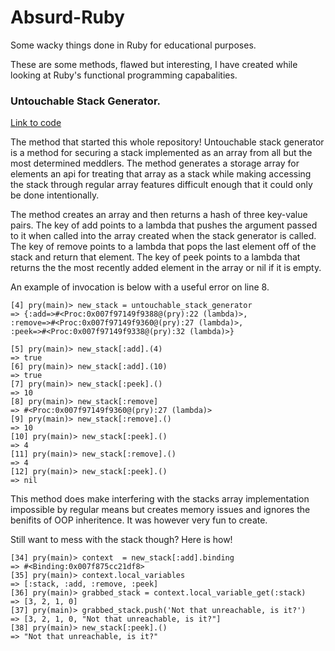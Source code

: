 # Absurd-Ruby
Some wacky things done in Ruby for educational purposes. 


These are some methods, flawed but interesting, I have created while looking at Ruby's functional programming capabalities. 

### Untouchable Stack Generator.

  [Link to code](https://github.com/charkitch/Absurd-Ruby/blob/master/examples/closure_sealed_stack.rb)

  The method that started this whole repository!  Untouchable stack generator is a method for securing a stack implemented as   an array from all but the most determined meddlers. The method generates a storage array for elements an api for treating     that array as a stack while making accessing the stack through regular array features difficult enough that it could only be   done intentionally. 
  
  
  The method creates an array and then returns a hash of three key-value pairs. The key of add points to a lambda that pushes 
  the argument passed to it when called into the array created when the stack generator is called. The key of remove points to   a lambda that pops the last element off of the stack and return that element. The key of peek points to a lambda that       
  returns the the most recently added element in the array or nil if it is empty. 
  
  An example of invocation is below with a useful error on line 8. 
  
  ```
  [4] pry(main)> new_stack = untouchable_stack_generator
 => {:add=>#<Proc:0x007f97149f9388@(pry):22 (lambda)>,
 :remove=>#<Proc:0x007f97149f9360@(pry):27 (lambda)>,
 :peek=>#<Proc:0x007f97149f9338@(pry):32 (lambda)>}
            
[5] pry(main)> new_stack[:add].(4)
=> true
[6] pry(main)> new_stack[:add].(10)
=> true
[7] pry(main)> new_stack[:peek].()
=> 10
[8] pry(main)> new_stack[:remove]
=> #<Proc:0x007f97149f9360@(pry):27 (lambda)>
[9] pry(main)> new_stack[:remove].()
=> 10
[10] pry(main)> new_stack[:peek].()
=> 4
[11] pry(main)> new_stack[:remove].()
=> 4
[12] pry(main)> new_stack[:peek].()
=> nil
  ```
  This method does make interfering with the stacks array implementation impossible by regular means but creates memory issues   and ignores the benifits of OOP inheritence. It was however very fun to create. 
  
  Still want to mess with the stack though? Here is how! 
  
  ```
  [34] pry(main)> context  = new_stack[:add].binding
=> #<Binding:0x007f875cc21df8>
[35] pry(main)> context.local_variables
=> [:stack, :add, :remove, :peek]
[36] pry(main)> grabbed_stack = context.local_variable_get(:stack)
=> [3, 2, 1, 0]
[37] pry(main)> grabbed_stack.push('Not that unreachable, is it?')
=> [3, 2, 1, 0, "Not that unreachable, is it?"]
[38] pry(main)> new_stack[:peek].()
=> "Not that unreachable, is it?"
```
